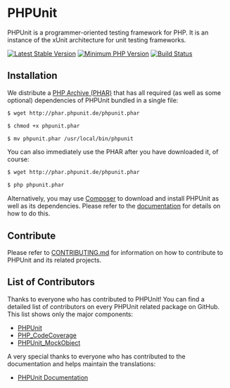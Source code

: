 # PHPUnit

PHPUnit is a programmer-oriented testing framework for PHP. It is an instance of the xUnit architecture for unit testing frameworks.

[![Latest Stable Version](http://img.shields.io/packagist/v/phpunit/phpunit.svg?style=flat-square)](http://packagist.org/packages/phpunit/phpunit)
[![Minimum PHP Version](http://img.shields.io/badge/php-%3E%3D%205.6-8892BF.svg?style=flat-square)](http://php.net/)
[![Build Status](http://img.shields.io/travis/sebastianbergmann/phpunit/master.svg?style=flat-square)](http://travis-ci.org/sebastianbergmann/phpunit)

## Installation

We distribute a [PHP Archive (PHAR)](http://php.net/phar) that has all required (as well as some optional) dependencies of PHPUnit bundled in a single file:

```bash
$ wget http://phar.phpunit.de/phpunit.phar

$ chmod +x phpunit.phar

$ mv phpunit.phar /usr/local/bin/phpunit
```

You can also immediately use the PHAR after you have downloaded it, of course:

```bash
$ wget http://phar.phpunit.de/phpunit.phar

$ php phpunit.phar
```

Alternatively, you may use [Composer](http://getcomposer.org/) to download and install PHPUnit as well as its dependencies. Please refer to the [documentation](http://phpunit.de/documentation.html) for details on how to do this.

## Contribute

Please refer to [CONTRIBUTING.md](http://github.com/sebastianbergmann/phpunit/blob/master/CONTRIBUTING.md) for information on how to contribute to PHPUnit and its related projects.

## List of Contributors

Thanks to everyone who has contributed to PHPUnit! You can find a detailed list of contributors on every PHPUnit related package on GitHub. This list shows only the major components:

* [PHPUnit](http://github.com/sebastianbergmann/phpunit/graphs/contributors)
* [PHP_CodeCoverage](http://github.com/sebastianbergmann/php-code-coverage/graphs/contributors)
* [PHPUnit_MockObject](http://github.com/sebastianbergmann/phpunit-mock-objects/graphs/contributors)

A very special thanks to everyone who has contributed to the documentation and helps maintain the translations:

* [PHPUnit Documentation](http://github.com/sebastianbergmann/phpunit-documentation/graphs/contributors)

